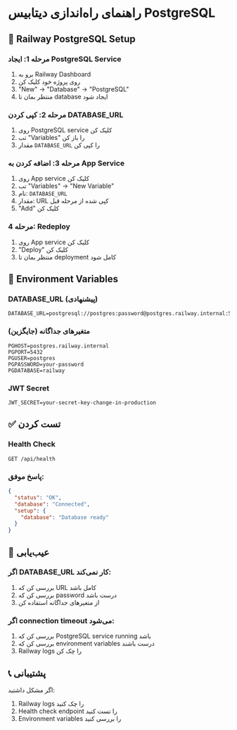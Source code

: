 # راهنمای راه‌اندازی دیتابیس PostgreSQL

## 🔧 Railway PostgreSQL Setup

### مرحله 1: ایجاد PostgreSQL Service
1. برو به Railway Dashboard
2. روی پروژه خود کلیک کن
3. "New" → "Database" → "PostgreSQL"
4. منتظر بمان تا database ایجاد شود

### مرحله 2: کپی کردن DATABASE_URL
1. روی PostgreSQL service کلیک کن
2. تب "Variables" را باز کن
3. مقدار `DATABASE_URL` را کپی کن

### مرحله 3: اضافه کردن به App Service
1. روی App service کلیک کن
2. تب "Variables" → "New Variable"
3. نام: `DATABASE_URL`
4. مقدار: URL کپی شده از مرحله قبل
5. "Add" کلیک کن

### مرحله 4: Redeploy
1. روی App service کلیک کن
2. "Deploy" کلیک کن
3. منتظر بمان تا deployment کامل شود

## 🔑 Environment Variables

### DATABASE_URL (پیشنهادی)
```
DATABASE_URL=postgresql://postgres:password@postgres.railway.internal:5432/railway
```

### متغیرهای جداگانه (جایگزین)
```
PGHOST=postgres.railway.internal
PGPORT=5432
PGUSER=postgres
PGPASSWORD=your-password
PGDATABASE=railway
```

### JWT Secret
```
JWT_SECRET=your-secret-key-change-in-production
```

## ✅ تست کردن

### Health Check
```
GET /api/health
```

### پاسخ موفق:
```json
{
  "status": "OK",
  "database": "Connected",
  "setup": {
    "database": "Database ready"
  }
}
```

## 🚨 عیب‌یابی

### اگر DATABASE_URL کار نمی‌کند:
1. بررسی کن که URL کامل باشد
2. بررسی کن که password درست باشد
3. از متغیرهای جداگانه استفاده کن

### اگر connection timeout می‌شود:
1. بررسی کن که PostgreSQL service running باشد
2. بررسی کن که environment variables درست باشند
3. Railway logs را چک کن

## 📞 پشتیبانی

اگر مشکل داشتید:
1. Railway logs را چک کنید
2. Health check endpoint را تست کنید
3. Environment variables را بررسی کنید
